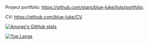 Project portfolio: https://github.com/stars/blue-luke/lists/portfolio.

CV: https://github.com/blue-luke/CV

[![Anurag's GitHub stats](https://github-readme-stats.vercel.app/api?username=blue-luke)](https://github.com/anuraghazra/github-readme-stats)

[![Top Langs](https://github-readme-stats.vercel.app/api/top-langs/?username=blue-luke&layout=compact)](https://github.com/anuraghazra/github-readme-stats)

